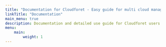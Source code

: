```yaml
---
title: "Documentation for Cloudforet - Easy guide for multi cloud management"
linkTitle: "Documentation"
main_menu: true
description: Documentation and detailed use guide for Cloudforet users and opensource contributors.
menu:
    main:
        weight: 1
---
```

